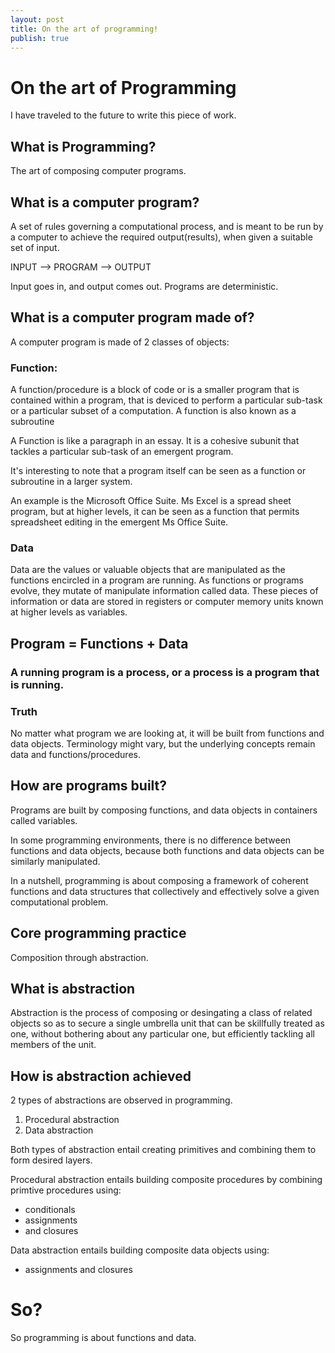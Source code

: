 ```yaml
---
layout: post
title: On the art of programming!
publish: true
---
```




# On the art of Programming<a id="orgheadline13"></a>

I have traveled to the future to write this piece of work.

## What is Programming?<a id="orgheadline1"></a>

The art of composing computer programs.

## What is a computer program?<a id="orgheadline2"></a>

A set of rules governing a computational process, and is meant to be run by a
computer to achieve the required output(results), when given a suitable set of
input.

INPUT &#x2014;> PROGRAM &#x2014;> OUTPUT

Input goes in, and output comes out. Programs are deterministic.

## What is a computer program made of?<a id="orgheadline5"></a>

A computer program is made of 2 classes of objects:

### Function:<a id="orgheadline3"></a>

A function/procedure is a block of code or is a smaller program that is
contained within a program, that is deviced to perform a particular
sub-task or a particular subset of a computation. A function is also known
as a subroutine

A Function is like a paragraph in an essay. It is a cohesive subunit that
tackles a particular sub-task of an emergent program.

It's interesting to note that a program itself can be seen as a function or
subroutine in a larger system.

An example is the Microsoft Office Suite. Ms Excel is a spread sheet
program, but at higher levels, it can be seen as a function that permits
spreadsheet editing in the emergent Ms Office Suite.

### Data<a id="orgheadline4"></a>

Data are the values or valuable objects that are manipulated as the functions encircled in a
program are running. As functions or programs evolve, they mutate of
manipulate information called data. These pieces of information or data are
stored in registers or computer memory units known at higher levels as
variables.

## Program = Functions + Data<a id="orgheadline8"></a>

### A running program is a process, or a process is a program that is running.<a id="orgheadline6"></a>

### Truth<a id="orgheadline7"></a>

No matter what program we are looking at, it will be built from functions and data
objects. Terminology might vary, but the underlying concepts remain data and
functions/procedures.

## How are programs built?<a id="orgheadline9"></a>

Programs are built by composing functions, and data objects in containers called
variables.

In some programming environments, there is no difference between functions and
data objects, because both functions and data objects can be similarly
manipulated.

In a nutshell, programming is about composing a framework of coherent functions
and data structures that collectively and effectively solve a given
computational problem.

## Core programming practice<a id="orgheadline10"></a>

Composition through abstraction.

## What is abstraction<a id="orgheadline11"></a>

Abstraction is the process of composing or desingating a class of related
objects so as to secure a single umbrella unit that can be skillfully treated as
one, without bothering about any particular one, but efficiently tackling all
members of the unit.

## How is abstraction achieved<a id="orgheadline12"></a>

2 types of abstractions are observed in programming.

1.  Procedural abstraction
2.  Data abstraction

Both types of abstraction entail creating primitives and combining them to form
desired layers.

Procedural abstraction entails building composite procedures by combining
primtive procedures using:

-   conditionals
-   assignments
-   and closures

Data abstraction entails building composite data objects using:

-   assignments and closures

# So?<a id="orgheadline14"></a>

So programming is about functions and data.
